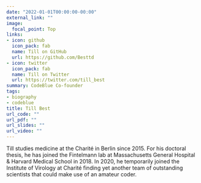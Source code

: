 ```yaml
---
date: "2022-01-01T00:00:00-00:00"
external_link: ""
image:
  focal_point: Top
links:
- icon: github
  icon_pack: fab
  name: Till on GitHub
  url: https://github.com/Besttd
- icon: twitter
  icon_pack: fab
  name: Till on Twitter
  url: https://twitter.com/till_best
summary: CodeBlue Co-founder
tags:
- biography
- codeblue
title: Till Best
url_code: ""
url_pdf: ""
url_slides: ""
url_video: ""
---
```


Till studies medicine at the Charité in Berlin since 2015. For his doctoral thesis, he has joined the Fintelmann lab at Massachusetts General Hospital & Harvard Medical School in 2018. In 2020, he temporarily joined the Institute of Virology at Charité finding yet another team of outstanding scientists that could make use of an amateur coder.
